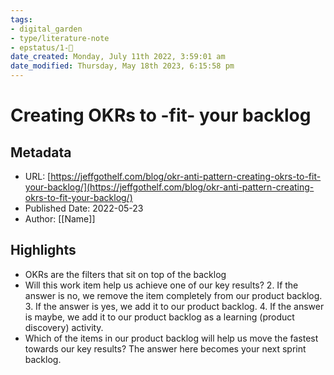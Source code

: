 ```yaml
---
tags: 
- digital_garden
- type/literature-note
- epstatus/1-🌱
date_created: Monday, July 11th 2022, 3:59:01 am
date_modified: Thursday, May 18th 2023, 6:15:58 pm
---
```

# Creating OKRs to -fit- your backlog

## Metadata
* URL: [https://jeffgothelf.com/blog/okr-anti-pattern-creating-okrs-to-fit-your-backlog/](https://jeffgothelf.com/blog/okr-anti-pattern-creating-okrs-to-fit-your-backlog/)
* Published Date: 2022-05-23
* Author: [[Name]]

## Highlights
* OKRs are the filters that sit on top of the backlog
* Will this work item help us achieve one of our key results? 2. If the answer is no, we remove the item completely from our product backlog. 3. If the answer is yes, we add it to our product backlog. 4. If the answer is maybe, we add it to our product backlog as a learning (product discovery) activity.
* Which of the items in our product backlog will help us move the fastest towards our key results? The answer here becomes your next sprint backlog.